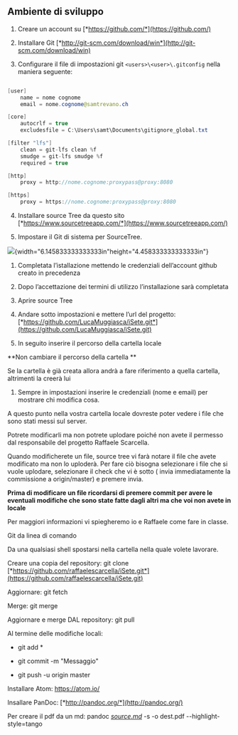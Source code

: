 Ambiente di sviluppo
--------------------



1.  Creare un account su [*https://github.com/*](https://github.com/)

2.  Installare Git
    [*http://git-scm.com/download/win*](http://git-scm.com/download/win)

3.  Configurare il file di impostazioni git ```<users>\<user>\.gitconfig```
    nella maniera seguente:

```java

[user]
    name = nome cognome
    email = nome.cognome@samtrevano.ch

[core]
    autocrlf = true
    excludesfile = C:\Users\samt\Documents\gitignore_global.txt

[filter "lfs"]
    clean = git-lfs clean %f
    smudge = git-lfs smudge %f
    required = true

[http]
    proxy = http://nome.cognome:proxypass@proxy:8080

[https]
    proxy = https://nome.cognome:proxypass@proxy:8080
```

4.  Installare source Tree da questo sito
    [*https://www.sourcetreeapp.com/*](https://www.sourcetreeapp.com/)

5.  Impostare il Git di sistema per SourceTree.

![](img/image1.png){width="6.145833333333333in"height="4.458333333333333in"}

1.  Completata l’istallazione mettendo le credenziali dell’account github
    creato in precedenza

2.  Dopo l’accettazione dei termini di utilizzo l’installazione sarà
    completata

3.  Aprire source Tree

4.  Andare sotto impostazioni e mettere l’url del progetto:
    [*https://github.com/LucaMuggiasca/iSete.git*](https://github.com/LucaMuggiasca/iSete.git)

5.  In seguito inserire il percorso della cartella locale

**Non cambiare il percorso della cartella **

Se la cartella è già creata allora andrà a fare riferimento a quella
cartella, altrimenti la creerà lui

1.  Sempre in impostazioni inserire le credenziali (nome e email) per
    mostrare chi modifica cosa.

A questo punto nella vostra cartella locale dovreste poter vedere i file
che sono stati messi sul server.

Potrete modificarli ma non potrete uplodare poiché non avete il permesso
dal responsabile del progetto Raffaele Scarcella.

Quando modificherete un file, source tree vi farà notare il file che
avete modificato ma non lo uploderà. Per fare ciò bisogna selezionare i
file che si vuole uplodare, selezionare il check che vi è sotto ( invia
immediatamente la commissione a origin/master) e premere invia.

**Prima di modificare un file ricordarsi di premere commit per avere le
eventuali modifiche che sono state fatte dagli altri ma che voi non
avete in locale**

Per maggiori informazioni vi spiegheremo io e Raffaele come fare in
classe.

Git da linea di comando

Da una qualsiasi shell spostarsi nella cartella nella quale volete
lavorare.

Creare una copia del repository: git clone
[*https://github.com/raffaelescarcella/iSete.git*](https://github.com/raffaelescarcella/iSete.git)

Aggiornare: git fetch

Merge: git merge

Aggiornare e merge DAL repository: git pull

Al termine delle modifiche locali:

- git add \*

- git commit -m "Messaggio"

- git push -u origin master

Installare Atom: https://atom.io/

Insallare PanDoc: [*http://pandoc.org/*](http://pandoc.org/)

Per creare il pdf da un md: pandoc [*source.md*](http://source.md/) -s
-o dest.pdf --highlight-style=tango
